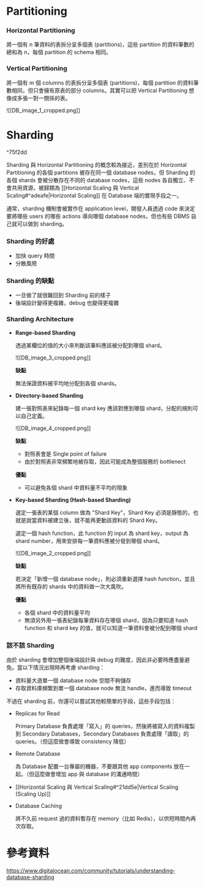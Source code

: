 # Partitioning

### Horizontal Partitioning

將一個有 n 筆資料的表拆分呈多個表 (partitions)，這些 partition 的資料筆數的總和為 n，每個 partition 的 schema 相同。

### Vertical Partitioning

將一個有 m 個 columns 的表拆分呈多個表 (partitions)，每個 partition 的資料筆數相同，但只會擁有原表的部分 columns。其實可以把 Vertical Partitioning 想像成多張一對一關係的表。

![[DB_image_1_cropped.png]]

# Sharding

^75f2dd

Sharding 與 Horizontal Partitioning 的概念較為接近，差別在於 Horizontal Partitioning 的各個 partitions 被存在同一個 database nodes，但 Sharding 的各個 shards 會被分散存在不同的 database nodes，這些 nodes 各自獨立、不會共用資源，被歸類為 [[Horizontal Scaling 與 Vertical Scaling#^adeafe|Horizontal Scaling]] 在 Database 端的實現手段之一。

通常，sharding 機制會被實作在 application level，開發人員透過 code 來決定要將哪些 users 的哪些 actions 導向哪個 database nodes，但也有些 DBMS 自己就可以做到 sharding。

### Sharding 的好處

- 加快 query 時間
- 分散風險

### Sharding 的缺點

- 一旦做了就很難回到 Sharding 前的樣子
- 後端設計變得更複雜，debug 也變得更複雜

### Sharding Architecture

- **Range-based Sharding**

	透過某欄位的值的大小來判斷該筆料應該被分配到哪個 shard。

	![[DB_image_3_cropped.png]]

	**缺點**

	無法保證資料被平均地分配到各個 shards。

- **Directory-based Sharding**

	建一張對照表來紀錄每一個 shard key 應該對應到哪個 shard，分配的規則可以自己定義。

	![[DB_image_4_cropped.png]]
		
	**缺點**

	- 對照表會是 Single point of failure
	- 由於對照表非常頻繁地被存取，因此可能成為整個服務的 bottlenect

	**優點**

	- 可以避免各個 shard 中資料量不平均的現象

- **Key-based Sharding (Hash-based Sharding)**

	選定一張表的某個 column 做為 "Shard Key"，Shard Key 必須是靜態的，也就是說當資料被建立後，就不能再更動該資料的 Shard Key。

	選定一個 hash function，此 function 的 input 為 shard key，output 為 shard number，用來安排每一筆資料應被分發到哪個 shard。

	![[DB_image_2_cropped.png]]

	**缺點**

	若決定「新增一個 database node」，則必須重新選擇 hash function，並且將所有既存的 shards 中的資料做一次大風吹。

	**優點**

	- 各個 shard 中的資料量平均
	- 無須另外用一張表紀錄每筆資料存在哪個 shard，因為只要知道 hash function 和 shard key 的值，就可以知道一筆資料會被分配到哪個 shard

### 該不該 Sharding

由於 sharding 會增加整個後端設計與 debug 的難度，因此非必要時應盡量避免。當以下情況出現時再考慮 sharding：

- 資料量大道單一個 database node 空間不夠儲存
- 存取資料庫頻繁到單一個 database node 無法 handle，進而導致 timeout

不過在 sharding 前，你還可以嘗試其他較簡單的手段，這些手段包括：

- Replicas for Read

	Primary Database 負責處理「寫入」的 queries，然後將被寫入的資料複製到 Secondary Databases，Secondary Databases 負責處理「讀取」的 queries。（但這麼做會導致 consistency 降低）

- Remote Database

	為 Database 配置一台專屬的機器，不要跟其他 app components 放在一起。（但這麼做會增加 app 與 database 的溝通時間）

- [[Horizontal Scaling 與 Vertical Scaling#^21dd5e|Vertical Scaling (Scaling Up)]]

- Database Caching

	將不久前 request 過的資料暫存在 memory（比如 Redis），以供短時間內再次存取。

# 參考資料

<https://www.digitalocean.com/community/tutorials/understanding-database-sharding>
